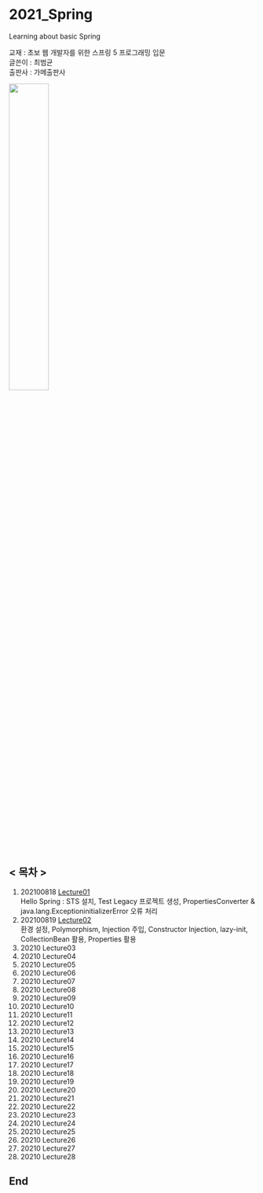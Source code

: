 # 2021_Spring
Learning about basic Spring     
     
교재 : 초보 웹 개발자를 위한 스프링 5 프로그래밍 입문     
글쓴이 : 최범균    
출판사 : 가메출판사       
   
<img src="https://user-images.githubusercontent.com/84966961/129999935-771af2a6-64ee-4b38-a78c-564c1f3e4488.png" width="40%">   


## < 목차 >
1. 202100818 [Lecture01](https://github.com/Moveuk/2021_Spring/blob/main/0818_Lecture01/Lecture01_Summary.md)    
    Hello Spring : STS 설치, Test Legacy 프로젝트 생성, PropertiesConverter & java.lang.ExceptioninitializerError 오류 처리
2. 202100819 [Lecture02](https://github.com/Moveuk/2021_Spring/blob/main/0819_Lecture02/Lecture02_Summary.md)     
    환경 설정, Polymorphism, Injection 주입, Constructor Injection, lazy-init, CollectionBean 활용, Properties 활용
3. 20210 Lecture03    
4. 20210 Lecture04   
5. 20210 Lecture05   
6. 20210 Lecture06   
7. 20210 Lecture07   
8. 20210 Lecture08   
9. 20210 Lecture09   
10. 20210 Lecture10    
11. 20210 Lecture11     
12. 20210 Lecture12  
13. 20210 Lecture13    
14. 20210 Lecture14    
15. 20210 Lecture15     
16. 20210 Lecture16   
17. 20210 Lecture17   
18. 20210 Lecture18   
19. 20210 Lecture19   
20. 20210 Lecture20    
21. 20210 Lecture21    
22. 20210 Lecture22   
23. 20210 Lecture23    
24. 20210 Lecture24     
25. 20210 Lecture25   
26. 20210 Lecture26   
27. 20210 Lecture27   
28. 20210 Lecture28   
	
	
## End
